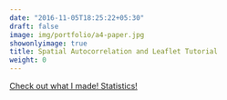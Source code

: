 ```yaml
---
date: "2016-11-05T18:25:22+05:30"
draft: false
image: img/portfolio/a4-paper.jpg
showonlyimage: true
title: Spatial Autocorrelation and Leaflet Tutorial
weight: 0
---
```


[Check out what I made! Statistics!](http://web.pdx.edu/~scm6/local_spatial_autocorrelation_and_leaflet.html)

